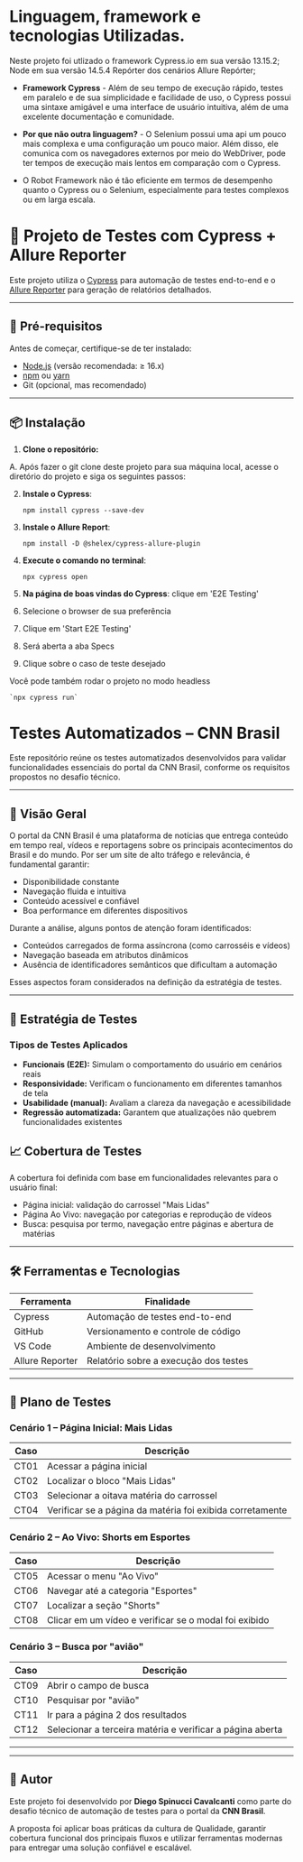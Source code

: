 # Linguagem, framework e tecnologias Utilizadas.

Neste projeto foi utlizado o framework Cypress.io em sua versão 13.15.2;
Node em sua versão 14.5.4
Repórter dos cenários Allure Repórter;

- **Framework Cypress** - Além de seu tempo de execução rápido, testes em paralelo e de sua simplicidade e facilidade de uso, o Cypress possui uma sintaxe amigável e uma interface de usuário  intuitiva, além de uma excelente documentação e comunidade.

- **Por que não outra linguagem?** - O Selenium possui uma api um pouco mais complexa e uma configuração um pouco maior. Além disso, ele comunica com os navegadores externos por meio do WebDriver, pode ter tempos de execução mais lentos em comparação com o Cypress.

- O Robot Framework não é tão eficiente em termos de desempenho quanto o Cypress ou o Selenium, especialmente para testes complexos ou em larga escala.

# 🧪 Projeto de Testes com Cypress + Allure Reporter

Este projeto utiliza o [Cypress](https://www.cypress.io/) para automação de testes end-to-end e o [Allure Reporter](https://docs.qameta.io/allure/) para geração de relatórios detalhados.

---

## 🚀 Pré-requisitos

Antes de começar, certifique-se de ter instalado:

- [Node.js](https://nodejs.org/) (versão recomendada: ≥ 16.x)
- [npm](https://www.npmjs.com/) ou [yarn](https://yarnpkg.com/)
- Git (opcional, mas recomendado)

---

## 📦 Instalação

1. **Clone o repositório:**

A. Após fazer o git clone deste projeto para sua máquina local, acesse o diretório do projeto e siga os seguintes passos: 

2. **Instale o Cypress**: 

    `npm install cypress --save-dev`

3. **Instale o Allure Report**: 

    `npm install -D @shelex/cypress-allure-plugin`

3. **Execute o comando no terminal**: 

    `npx cypress open`


4. **Na página de boas vindas do Cypress**: clique em 'E2E Testing'

5. Selecione o browser de sua preferência

6. Clique em 'Start E2E Testing'

7. Será aberta a aba Specs

8. Clique sobre o caso de teste desejado 


Você pode também rodar o projeto no modo headless

    `npx cypress run`


# Testes Automatizados – CNN Brasil

Este repositório reúne os testes automatizados desenvolvidos para validar funcionalidades essenciais do portal da CNN Brasil, conforme os requisitos propostos no desafio técnico.

---

## 📌 Visão Geral

O portal da CNN Brasil é uma plataforma de notícias que entrega conteúdo em tempo real, vídeos e reportagens sobre os principais acontecimentos do Brasil e do mundo. Por ser um site de alto tráfego e relevância, é fundamental garantir:

- Disponibilidade constante
- Navegação fluida e intuitiva
- Conteúdo acessível e confiável
- Boa performance em diferentes dispositivos

Durante a análise, alguns pontos de atenção foram identificados:

- Conteúdos carregados de forma assíncrona (como carrosséis e vídeos)
- Navegação baseada em atributos dinâmicos
- Ausência de identificadores semânticos que dificultam a automação

Esses aspectos foram considerados na definição da estratégia de testes.

---

## 🎯 Estratégia de Testes

### Tipos de Testes Aplicados

- **Funcionais (E2E):** Simulam o comportamento do usuário em cenários reais
- **Responsividade:** Verificam o funcionamento em diferentes tamanhos de tela
- **Usabilidade (manual):** Avaliam a clareza da navegação e acessibilidade
- **Regressão automatizada:** Garantem que atualizações não quebrem funcionalidades existentes

## 📈 Cobertura de Testes

A cobertura foi definida com base em funcionalidades relevantes para o usuário final:

- Página inicial: validação do carrossel "Mais Lidas"
- Página Ao Vivo: navegação por categorias e reprodução de vídeos
- Busca: pesquisa por termo, navegação entre páginas e abertura de matérias

---

## 🛠️ Ferramentas e Tecnologias

| Ferramenta         | Finalidade                          |
|--------------------|--------------------------------------|
| Cypress            | Automação de testes end-to-end       |
| GitHub             | Versionamento e controle de código   |
| VS Code            | Ambiente de desenvolvimento          |
| Allure Reporter    | Relatório sobre a execução dos testes|

---


## 📝 Plano de Testes

### Cenário 1 – Página Inicial: Mais Lidas

| Caso | Descrição                                                  |
|------|------------------------------------------------------------|
| CT01 | Acessar a página inicial                                   |
| CT02 | Localizar o bloco "Mais Lidas"                             |
| CT03 | Selecionar a oitava matéria do carrossel                   |
| CT04 | Verificar se a página da matéria foi exibida corretamente  |

### Cenário 2 – Ao Vivo: Shorts em Esportes

| Caso | Descrição                                                  |
|------|------------------------------------------------------------|
| CT05 | Acessar o menu "Ao Vivo"                                   |
| CT06 | Navegar até a categoria "Esportes"                         |
| CT07 | Localizar a seção "Shorts"                                 |
| CT08 | Clicar em um vídeo e verificar se o modal foi exibido      |

### Cenário 3 – Busca por "avião"

| Caso | Descrição                                                  |
|------|------------------------------------------------------------|
| CT09 | Abrir o campo de busca                                     |
| CT10 | Pesquisar por "avião"                                      |
| CT11 | Ir para a página 2 dos resultados                          |
| CT12 | Selecionar a terceira matéria e verificar a página aberta  |

---


---

## 👤 Autor

Este projeto foi desenvolvido por **Diego Spinucci Cavalcanti** como parte do desafio técnico de automação de testes para o portal da **CNN Brasil**.

A proposta foi aplicar boas práticas da cultura de Qualidade, garantir cobertura funcional dos principais fluxos e utilizar ferramentas modernas para entregar uma solução confiável e escalável.